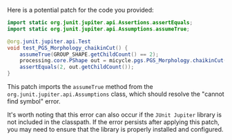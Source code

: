 Here is a potential patch for the code you provided:

```java
import static org.junit.jupiter.api.Assertions.assertEquals;
import static org.junit.jupiter.api.Assumptions.assumeTrue;

@org.junit.jupiter.api.Test
void test_PGS_Morphology_chaikinCut() {
    assumeTrue(GROUP_SHAPE.getChildCount() == 2);
    processing.core.PShape out = micycle.pgs.PGS_Morphology.chaikinCut(GROUP_SHAPE, 0.5, 2);
    assertEquals(2, out.getChildCount());
}
```

This patch imports the `assumeTrue` method from the `org.junit.jupiter.api.Assumptions` class, which should resolve the "cannot find symbol" error.

It's worth noting that this error can also occur if the `JUnit Jupiter` library is not included in the classpath. If the error persists after applying this patch, you may need to ensure that the library is properly installed and configured.